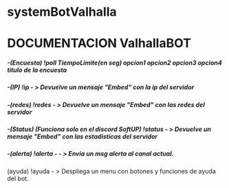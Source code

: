 # systemBotValhalla

<h1>DOCUMENTACION ValhallaBOT</h1>
<p>
<h5>
-(Encuesta)
!poll TiempoLimite(en seg) opcion1 opcion2 opcion3 opcion4 titulo de la encuesta
</h5>
<h5>
-(IP)
!ip - > Devuelve un mensaje "Embed" con la ip del servidor</h5>
<h5>
-(redes)
!redes - > Devuelve un mensaje "Embed" con las redes del servidor
</h5>
<h5>
-(Status) (Funciona solo en el discord SoftUP)
!status - > Devuelve un mensaje "Embed" con las estadisticas del servidor
</h5>
<h5>
-(alerta)
!alerta <Mensaje>  - - > Envia un msg alerta al canal actual.
</h5>
(ayuda)
!ayuda - > Despliega un menu con botones y funciones de ayuda del bot.
</h5>
</p>

